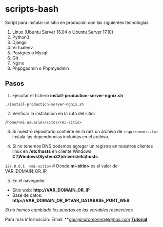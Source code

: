 # scripts-bash

Script para instalar un sitio en produción con las siguientes tecnologías

1. Linux (Ubuntu Server 16.04 o Ubuntu Server 17.10)
2. Python3
3. Django
4. Virtualenv
5. Postgres o Mysql
6. Git
7. Nginx
8. Phppgadmin o Phpmyadmin

## Pasos

1. Ejecutar el fichero **install-production-server-ngnix.sh**

`./install-production-server-ngnix.sh`

2. Verificar la instalación en la ruta del sitio:

`/home/<mi-usuario>/sites/<mi-sitio>`

3. Si nuestro repositorio contiene en la raiz un archivo de `requirements.txt` instala las dependencias incluidas en el archivo.

4. Si no tenemos DNS podemos agregar un registro en nuestros clientes linux en **/etc/hosts** en cliente Windows **C:\Windows\System32\drivers\etc\hosts**

`127.0.0.1	<mi-sitio>` # Donde **mi-sitio>** es el valor de VAR_DOMAIN_OR_IP

5. En el navegador

- Sitio web: **http://VAR_DOMAIN_OR_IP**
- Base de datos: **http://VAR_DOMAIN_OR_IP:VAR_DATABASE_PORT_WEB**

*Si no hemos cambiado los puertos en las variables respectivas*

Para mas información:
Email: ***galejandromorera@gmail.com*
**[Tutorial](http://gams87.pythonanywhere.com/entry/detail/instalar-django-linux-nginx-y-base-de-datos/ "Tutorial")**